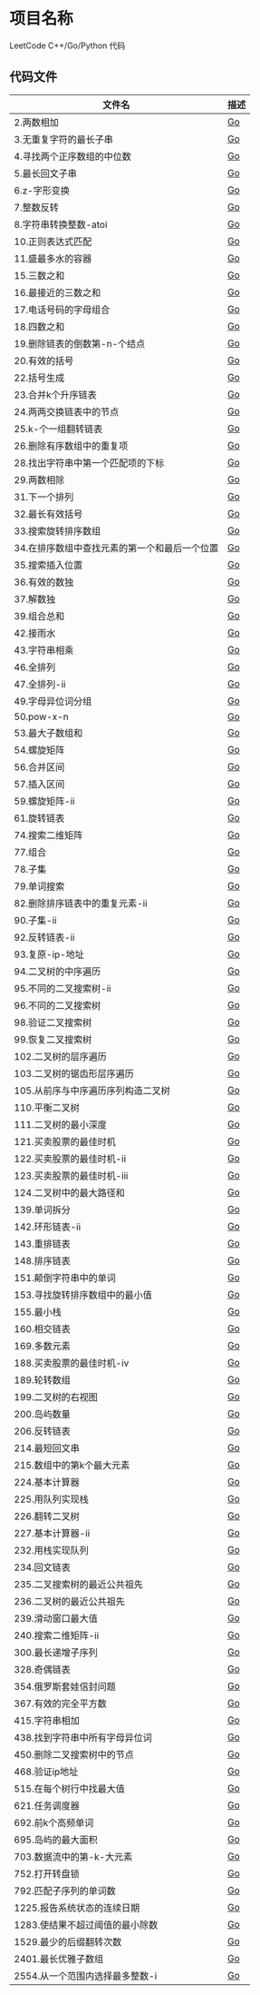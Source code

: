 # 项目名称

LeetCode C++/Go/Python 代码

## 代码文件

| 文件名 | 描述 |
|--------------|---------------------|
| 2.两数相加 | [Go](Go/2.两数相加.go) |
| 3.无重复字符的最长子串 | [Go](Go/3.无重复字符的最长子串.go) |
| 4.寻找两个正序数组的中位数 | [Go](Go/4.寻找两个正序数组的中位数.go) |
| 5.最长回文子串 | [Go](Go/5.最长回文子串.go) |
| 6.z-字形变换 | [Go](Go/6.z-字形变换.go) |
| 7.整数反转 | [Go](Go/7.整数反转.go) |
| 8.字符串转换整数-atoi | [Go](Go/8.字符串转换整数-atoi.go) |
| 10.正则表达式匹配 | [Go](Go/10.正则表达式匹配.go) |
| 11.盛最多水的容器 | [Go](Go/11.盛最多水的容器.go) |
| 15.三数之和 | [Go](Go/15.三数之和.go) |
| 16.最接近的三数之和 | [Go](Go/16.最接近的三数之和.go) |
| 17.电话号码的字母组合 | [Go](Go/17.电话号码的字母组合.go) |
| 18.四数之和 | [Go](Go/18.四数之和.go) |
| 19.删除链表的倒数第-n-个结点 | [Go](Go/19.删除链表的倒数第-n-个结点.go) |
| 20.有效的括号 | [Go](Go/20.有效的括号.go) |
| 22.括号生成 | [Go](Go/22.括号生成.go) |
| 23.合并k个升序链表 | [Go](Go/23.合并k个升序链表.go) |
| 24.两两交换链表中的节点 | [Go](Go/24.两两交换链表中的节点.go) |
| 25.k-个一组翻转链表 | [Go](Go/25.k-个一组翻转链表.go) |
| 26.删除有序数组中的重复项 | [Go](Go/26.删除有序数组中的重复项.go) |
| 28.找出字符串中第一个匹配项的下标 | [Go](Go/28.找出字符串中第一个匹配项的下标.go) |
| 29.两数相除 | [Go](Go/29.两数相除.go) |
| 31.下一个排列 | [Go](Go/31.下一个排列.go) |
| 32.最长有效括号 | [Go](Go/32.最长有效括号.go) |
| 33.搜索旋转排序数组 | [Go](Go/33.搜索旋转排序数组.go) |
| 34.在排序数组中查找元素的第一个和最后一个位置 | [Go](Go/34.在排序数组中查找元素的第一个和最后一个位置.go) |
| 35.搜索插入位置 | [Go](Go/35.搜索插入位置.go) |
| 36.有效的数独 | [Go](Go/36.有效的数独.go) |
| 37.解数独 | [Go](Go/37.解数独.go) |
| 39.组合总和 | [Go](Go/39.组合总和.go) |
| 42.接雨水 | [Go](Go/42.接雨水.go) |
| 43.字符串相乘 | [Go](Go/43.字符串相乘.go) |
| 46.全排列 | [Go](Go/46.全排列.go) |
| 47.全排列-ii | [Go](Go/47.全排列-ii.go) |
| 49.字母异位词分组 | [Go](Go/49.字母异位词分组.go) |
| 50.pow-x-n | [Go](Go/50.pow-x-n.go) |
| 53.最大子数组和 | [Go](Go/53.最大子数组和.go) |
| 54.螺旋矩阵 | [Go](Go/54.螺旋矩阵.go) |
| 56.合并区间 | [Go](Go/56.合并区间.go) |
| 57.插入区间 | [Go](Go/57.插入区间.go) |
| 59.螺旋矩阵-ii | [Go](Go/59.螺旋矩阵-ii.go) |
| 61.旋转链表 | [Go](Go/61.旋转链表.go) |
| 74.搜索二维矩阵 | [Go](Go/74.搜索二维矩阵.go) |
| 77.组合 | [Go](Go/77.组合.go) |
| 78.子集 | [Go](Go/78.子集.go) |
| 79.单词搜索 | [Go](Go/79.单词搜索.go) |
| 82.删除排序链表中的重复元素-ii | [Go](Go/82.删除排序链表中的重复元素-ii.go) |
| 90.子集-ii | [Go](Go/90.子集-ii.go) |
| 92.反转链表-ii | [Go](Go/92.反转链表-ii.go) |
| 93.复原-ip-地址 | [Go](Go/93.复原-ip-地址.go) |
| 94.二叉树的中序遍历 | [Go](Go/94.二叉树的中序遍历.go) |
| 95.不同的二叉搜索树-ii | [Go](Go/95.不同的二叉搜索树-ii.go) |
| 96.不同的二叉搜索树 | [Go](Go/96.不同的二叉搜索树.go) |
| 98.验证二叉搜索树 | [Go](Go/98.验证二叉搜索树.go) |
| 99.恢复二叉搜索树 | [Go](Go/99.恢复二叉搜索树.go) |
| 102.二叉树的层序遍历 | [Go](Go/102.二叉树的层序遍历.go) |
| 103.二叉树的锯齿形层序遍历 | [Go](Go/103.二叉树的锯齿形层序遍历.go) |
| 105.从前序与中序遍历序列构造二叉树 | [Go](Go/105.从前序与中序遍历序列构造二叉树.go) |
| 110.平衡二叉树 | [Go](Go/110.平衡二叉树.go) |
| 111.二叉树的最小深度 | [Go](Go/111.二叉树的最小深度.go) |
| 121.买卖股票的最佳时机 | [Go](Go/121.买卖股票的最佳时机.go) |
| 122.买卖股票的最佳时机-ii | [Go](Go/122.买卖股票的最佳时机-ii.go) |
| 123.买卖股票的最佳时机-iii | [Go](Go/123.买卖股票的最佳时机-iii.go) |
| 124.二叉树中的最大路径和 | [Go](Go/124.二叉树中的最大路径和.go) |
| 139.单词拆分 | [Go](Go/139.单词拆分.go) |
| 142.环形链表-ii | [Go](Go/142.环形链表-ii.go) |
| 143.重排链表 | [Go](Go/143.重排链表.go) |
| 148.排序链表 | [Go](Go/148.排序链表.go) |
| 151.颠倒字符串中的单词 | [Go](Go/151.颠倒字符串中的单词.go) |
| 153.寻找旋转排序数组中的最小值 | [Go](Go/153.寻找旋转排序数组中的最小值.go) |
| 155.最小栈 | [Go](Go/155.最小栈.go) |
| 160.相交链表 | [Go](Go/160.相交链表.go) |
| 169.多数元素 | [Go](Go/169.多数元素.go) |
| 188.买卖股票的最佳时机-iv | [Go](Go/188.买卖股票的最佳时机-iv.go) |
| 189.轮转数组 | [Go](Go/189.轮转数组.go) |
| 199.二叉树的右视图 | [Go](Go/199.二叉树的右视图.go) |
| 200.岛屿数量 | [Go](Go/200.岛屿数量.go) |
| 206.反转链表 | [Go](Go/206.反转链表.go) |
| 214.最短回文串 | [Go](Go/214.最短回文串.go) |
| 215.数组中的第k个最大元素 | [Go](Go/215.数组中的第k个最大元素.go) |
| 224.基本计算器 | [Go](Go/224.基本计算器.go) |
| 225.用队列实现栈 | [Go](Go/225.用队列实现栈.go) |
| 226.翻转二叉树 | [Go](Go/226.翻转二叉树.go) |
| 227.基本计算器-ii | [Go](Go/227.基本计算器-ii.go) |
| 232.用栈实现队列 | [Go](Go/232.用栈实现队列.go) |
| 234.回文链表 | [Go](Go/234.回文链表.go) |
| 235.二叉搜索树的最近公共祖先 | [Go](Go/235.二叉搜索树的最近公共祖先.go) |
| 236.二叉树的最近公共祖先 | [Go](Go/236.二叉树的最近公共祖先.go) |
| 239.滑动窗口最大值 | [Go](Go/239.滑动窗口最大值.go) |
| 240.搜索二维矩阵-ii | [Go](Go/240.搜索二维矩阵-ii.go) |
| 300.最长递增子序列 | [Go](Go/300.最长递增子序列.go) |
| 328.奇偶链表 | [Go](Go/328.奇偶链表.go) |
| 354.俄罗斯套娃信封问题 | [Go](Go/354.俄罗斯套娃信封问题.go) |
| 367.有效的完全平方数 | [Go](Go/367.有效的完全平方数.go) |
| 415.字符串相加 | [Go](Go/415.字符串相加.go) |
| 438.找到字符串中所有字母异位词 | [Go](Go/438.找到字符串中所有字母异位词.go) |
| 450.删除二叉搜索树中的节点 | [Go](Go/450.删除二叉搜索树中的节点.go) |
| 468.验证ip地址 | [Go](Go/468.验证ip地址.go) |
| 515.在每个树行中找最大值 | [Go](Go/515.在每个树行中找最大值.go) |
| 621.任务调度器 | [Go](Go/621.任务调度器.go) |
| 692.前k个高频单词 | [Go](Go/692.前k个高频单词.go) |
| 695.岛屿的最大面积 | [Go](Go/695.岛屿的最大面积.go) |
| 703.数据流中的第-k-大元素 | [Go](Go/703.数据流中的第-k-大元素.go) |
| 752.打开转盘锁 | [Go](Go/752.打开转盘锁.go) |
| 792.匹配子序列的单词数 | [Go](Go/792.匹配子序列的单词数.go) |
| 1225.报告系统状态的连续日期 | [Go](Go/1225.报告系统状态的连续日期.go) |
| 1283.使结果不超过阈值的最小除数 | [Go](Go/1283.使结果不超过阈值的最小除数.go) |
| 1529.最少的后缀翻转次数 | [Go](Go/1529.最少的后缀翻转次数.go) |
| 2401.最长优雅子数组 | [Go](Go/2401.最长优雅子数组.go) |
| 2554.从一个范围内选择最多整数-i | [Go](Go/2554.从一个范围内选择最多整数-i.go) |
